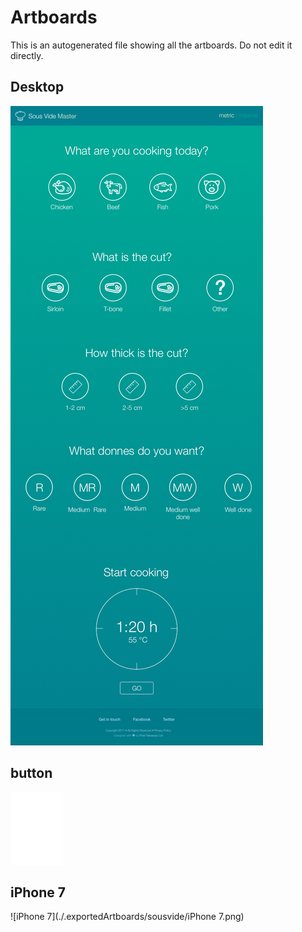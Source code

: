 # Artboards

This is an autogenerated file showing all the artboards. Do not edit it directly.

## Desktop

![Desktop](./.exportedArtboards/sousvide/Desktop.png)


## button

![button](./.exportedArtboards/sousvide/button.png)


## iPhone 7

![iPhone 7](./.exportedArtboards/sousvide/iPhone 7.png)

